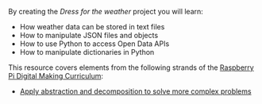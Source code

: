 By creating the *Dress for the weather* project you will learn:

- How weather data can be stored in text files
- How to manipulate JSON files and objects
- How to use Python to access Open Data APIs
- How to manipulate dictionaries in Python

This resource covers elements from the following strands of the [Raspberry Pi Digital Making Curriculum](https://www.raspberrypi.org/curriculum/):

- [Apply abstraction and decomposition to solve more complex problems](https://www.raspberrypi.org/curriculum/programming/developer)
